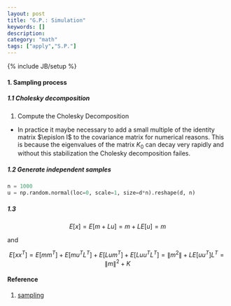```yaml
---
layout: post
title: "G.P.: Simulation"
keywords: []
description: 
category: "math"
tags: ["apply","S.P."]
---
```

{% include JB/setup %}

#### 1. Sampling process

##### 1.1 Cholesky decomposition
1. Compute the Cholesky  Decomposition
- In practice it maybe necessary to add a small multiple of the identity matrix
$\epislon I$ to the covariance matrix for numerical reasons. This is because the eigenvalues 
of the matrix $K_0$ can decay very rapidly and without this stabilization the Cholesky decomposition
failes.


##### 1.2 Generate independent samples

```python
n = 1000
u = np.random.normal(loc=0, scale=1, size=d*n).reshape(d, n)
```

##### 1.3
$$
E[x]=E[m+L u]=m+L E[u]=m
$$

and 

$$
E\left[x x^{T}\right]=E\left[m m^{T}\right]+E\left[m u^{T} L^{T}\right]+E\left[L u m^{T}\right]+E\left[L u u^{T} L^{T}\right]=\left\|m^{2}\right\|+L E\left[u u^{T}\right] L^{T}=\|m\|^{2}+K
$$



#### Reference
1. [sampling](https://juanitorduz.github.io/multivariate_normal/)

